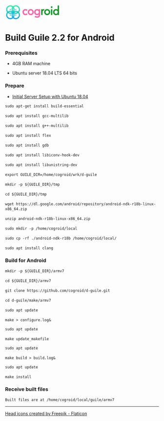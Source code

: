 [![cogroid.com](https://github.com/cogroid/resources/raw/main/images/banner/cogroid-48.png)](https://cogroid.com)

# Build Guile 2.2 for Android

### Prerequisites

* 4GB RAM machine

* Ubuntu server 18.04 LTS 64 bits

### Prepare

* [Initial Server Setup with Ubuntu 18.04](https://www.digitalocean.com/community/tutorials/initial-server-setup-with-ubuntu-18-04)

```
sudo apt-get install build-essential

sudo apt install gcc-multilib

sudo apt install g++-multilib

sudo apt install flex

sudo apt install gdb

sudo apt install libiconv-hook-dev

sudo apt install libunistring-dev

export GUILE_DIR=/home/cogroid/wrk/d-guile

mkdir -p ${GUILE_DIR}/tmp

cd ${GUILE_DIR}/tmp

wget https://dl.google.com/android/repository/android-ndk-r18b-linux-x86_64.zip

unzip android-ndk-r18b-linux-x86_64.zip

sudo mkdir -p /home/cogroid/local

sudo cp -rf ./android-ndk-r18b /home/cogroid/local/

sudo apt install clang
```

### Build for Android

```
mkdir -p ${GUILE_DIR}/armv7

cd ${GUILE_DIR}/armv7

git clone https://github.com/cogroid/d-guile.git

cd d-guile/make/armv7

sudo apt update

make > configure.log&
```

```
sudo apt update

make update_makefile
```

```
sudo apt update

make build > build.log&
```

```
sudo apt update

make install
```

### Receive built files

```
Built files are at /home/cogroid/local/guile/armv7
```

---
[Head icons created by Freepik - Flaticon](https://www.flaticon.com/free-icons/head)
